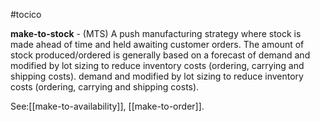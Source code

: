 #tocico

<b>make-to-stock</b> - (MTS) A push manufacturing strategy where stock is made ahead of time and held awaiting customer orders.  The amount of stock produced/ordered is generally based on a forecast of demand and modified by lot sizing to reduce inventory costs (ordering, carrying and shipping costs).
demand and modified by lot sizing to reduce inventory costs (ordering, carrying and shipping costs).




See:[[make-to-availability]], [[make-to-order]].



